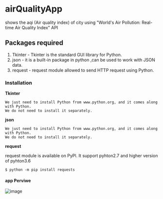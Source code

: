 # airQualityApp
shows the aqi (Air quality index) of city using "World's Air Pollution: Real-time Air Quality Index" API
## Packages required

1. Tkinter - Tkinter is the standard GUI library for Python.
2. json - it is a built-in package in python ,can be used to work with JSON data.
3. request - request module allowed to send HTTP request using Python.
### Installation

**Tkinter**
```
We just need to install Python from www.python.org, and it comes along with Python.
We do not need to install it separately.
```

**json**
```
We just need to install Python from www.python.org, and it comes along with Python.
We do not need to install it separately.
```

**request**


request module is available on PyPl. It support pyhton2.7 and higher version of pyhton3.6
```
$ python -m pip install requests
```

#### **app Perviwe**


![image](https://user-images.githubusercontent.com/87308840/166920726-00759d0f-699d-4ac7-8bd0-0a3c9ead4e8e.png)


